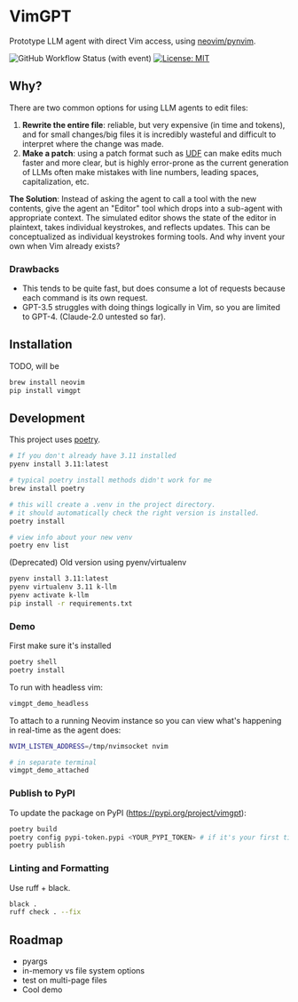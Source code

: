 # VimGPT
Prototype LLM agent with direct Vim access, using [neovim/pynvim](https://github.com/neovim/pynvim).

![GitHub Workflow Status (with event)](https://img.shields.io/github/actions/workflow/status/nsbradford/vimgpt/main.yml?label=CI%20tests) [![License: MIT](https://img.shields.io/badge/License-MIT-yellow.svg)](https://opensource.org/licenses/MIT)

## Why?
There are two common options for using LLM agents to edit files:
1. **Rewrite the entire file**: reliable, but very expensive (in time and tokens), and for small changes/big files it is incredibly wasteful and difficult to interpret where the change was made.
2. **Make a patch**: using a patch format such as [UDF](https://en.wikipedia.org/wiki/Diff) can make edits much faster and more clear, but is highly error-prone as the current generation of LLMs often make mistakes with line numbers, leading spaces, capitalization, etc.

**The Solution**: Instead of asking the agent to call a tool with the new contents, give the agent an "Editor" tool which drops into a sub-agent with appropriate context. The simulated editor shows the state of the editor in plaintext, takes individual keystrokes, and reflects updates. This can be conceptualized as individual keystrokes forming tools. And why invent your own when Vim already exists?

### Drawbacks
- This tends to be quite fast, but does consume a lot of requests because each command is its own request.
- GPT-3.5 struggles with doing things logically in Vim, so you are limited to GPT-4. (Claude-2.0 untested so far).

## Installation
TODO, will be
```bash
brew install neovim
pip install vimgpt
```

## Development
This project uses [poetry](https://python-poetry.org/).

```bash
# If you don't already have 3.11 installed
pyenv install 3.11:latest

# typical poetry install methods didn't work for me
brew install poetry 

# this will create a .venv in the project directory.
# it should automatically check the right version is installed.
poetry install

# view info about your new venv
poetry env list
```

(Deprecated) Old version using pyenv/virtualenv
```bash
pyenv install 3.11:latest
pyenv virtualenv 3.11 k-llm
pyenv activate k-llm
pip install -r requirements.txt
```

### Demo
First make sure it's installed
```bash
poetry shell
poetry install
```


To run with headless vim:
```bash
vimgpt_demo_headless
```

To attach to a running Neovim instance so you can view what's happening in real-time as the agent does:
```bash
NVIM_LISTEN_ADDRESS=/tmp/nvimsocket nvim

# in separate terminal
vimgpt_demo_attached
```

### Publish to PyPI
To update the package on PyPI (https://pypi.org/project/vimgpt):

```bash
poetry build
poetry config pypi-token.pypi <YOUR_PYPI_TOKEN> # if it's your first time
poetry publish
```

### Linting and Formatting
Use ruff + black.

```bash
black .
ruff check . --fix
```

## Roadmap
- pyargs
- in-memory vs file system options
- test on multi-page files
- Cool demo